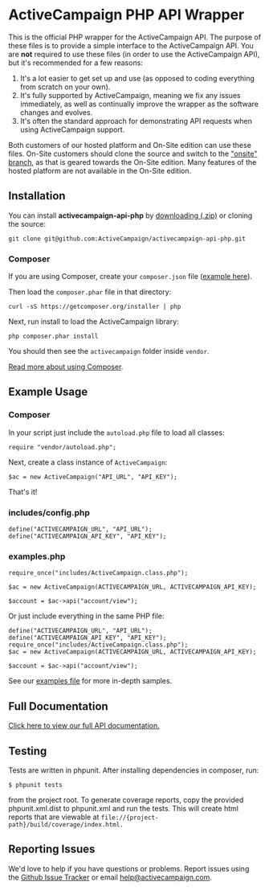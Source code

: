 # ActiveCampaign PHP API Wrapper

This is the official PHP wrapper for the ActiveCampaign API. The purpose of these files is to provide a simple interface to the ActiveCampaign API. You are **not** required to use these files (in order to use the ActiveCampaign API), but it's recommended for a few reasons:

1. It's a lot easier to get set up and use (as opposed to coding everything from scratch on your own).
2. It's fully supported by ActiveCampaign, meaning we fix any issues immediately, as well as continually improve the wrapper as the software changes and evolves.
3. It's often the standard approach for demonstrating API requests when using ActiveCampaign support.

Both customers of our hosted platform and On-Site edition can use these files. On-Site customers should clone the source and switch to the <a href="https://github.com/ActiveCampaign/activecampaign-api-php/tree/onsite">"onsite" branch</a>, as that is geared towards the On-Site edition. Many features of the hosted platform are not available in the On-Site edition.

## Installation

You can install **activecampaign-api-php** by [downloading (.zip)](https://github.com/ActiveCampaign/activecampaign-api-php/zipball/master) or cloning the source:

`git clone git@github.com:ActiveCampaign/activecampaign-api-php.git`

### Composer

If you are using Composer, create your `composer.json` file ([example here](examples-composer/composer.json)).

Then load the `composer.phar` file in that directory:

`curl -sS https://getcomposer.org/installer | php`

Next, run install to load the ActiveCampaign library:

`php composer.phar install`

You should then see the `activecampaign` folder inside `vendor`.

[Read more about using Composer](https://getcomposer.org/doc/).

## Example Usage

### Composer

In your script just include the `autoload.php` file to load all classes:

`require "vendor/autoload.php";`

Next, create a class instance of `ActiveCampaign`:

`$ac = new ActiveCampaign("API_URL", "API_KEY");`

That's it!

### includes/config.php

	define("ACTIVECAMPAIGN_URL", "API_URL");
	define("ACTIVECAMPAIGN_API_KEY", "API_KEY");

### examples.php

	require_once("includes/ActiveCampaign.class.php");

	$ac = new ActiveCampaign(ACTIVECAMPAIGN_URL, ACTIVECAMPAIGN_API_KEY);

	$account = $ac->api("account/view");

Or just include everything in the same PHP file:

	define("ACTIVECAMPAIGN_URL", "API_URL");
	define("ACTIVECAMPAIGN_API_KEY", "API_KEY");
	require_once("includes/ActiveCampaign.class.php");
	$ac = new ActiveCampaign(ACTIVECAMPAIGN_URL, ACTIVECAMPAIGN_API_KEY);

	$account = $ac->api("account/view");

See our [examples file](examples.php) for more in-depth samples.

## Full Documentation

[Click here to view our full API documentation.](http://activecampaign.com/api)

## Testing

Tests are written in phpunit. After installing dependencies in composer, run:

    $ phpunit tests

from the project root. To generate coverage reports, copy the provided phpunit.xml.dist
to phpunit.xml and run the tests. This will create html reports that are viewable at
`file://{project-path}/build/coverage/index.html.`

## Reporting Issues

We'd love to help if you have questions or problems. Report issues using the [Github Issue Tracker](https://github.com/ActiveCampaign/activecampaign-api-php/issues) or email help@activecampaign.com.
